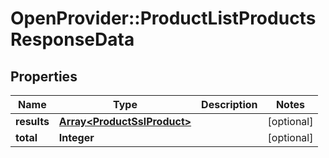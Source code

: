 # OpenProvider::ProductListProductsResponseData

## Properties
Name | Type | Description | Notes
------------ | ------------- | ------------- | -------------
**results** | [**Array&lt;ProductSslProduct&gt;**](ProductSslProduct.md) |  | [optional] 
**total** | **Integer** |  | [optional] 

